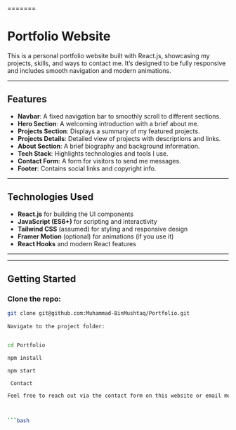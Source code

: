 

=======
# Portfolio Website

This is a personal portfolio website built with React.js, showcasing my projects, skills, and ways to contact me. It’s designed to be fully responsive and includes smooth navigation and modern animations.

---

## Features

- **Navbar**: A fixed navigation bar to smoothly scroll to different sections.
- **Hero Section**: A welcoming introduction with a brief about me.
- **Projects Section**: Displays a summary of my featured projects.
- **Projects Details**: Detailed view of projects with descriptions and links.
- **About Section**: A brief biography and background information.
- **Tech Stack**: Highlights technologies and tools I use.
- **Contact Form**: A form for visitors to send me messages.
- **Footer**: Contains social links and copyright info.

---

## Technologies Used

- **React.js** for building the UI components
- **JavaScript (ES6+)** for scripting and interactivity
- **Tailwind CSS** (assumed) for styling and responsive design
- **Framer Motion** (optional) for animations (if you use it)
- **React Hooks** and modern React features

---


 
---

## Getting Started

### Clone the repo:

```bash
git clone git@github.com:Muhammad-BinMushtaq/Portfolio.git
  
Navigate to the project folder:


cd Portfolio

npm install

npm start

 Contact

Feel free to reach out via the contact form on this website or email me at [muhammadbinmushtaq3@gmail.com](mailto:muhammadbinmushtaq3@gmail.com).



```bash
